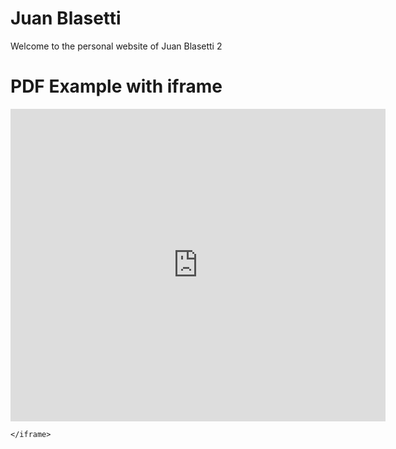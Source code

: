 # Juan Blasetti
Welcome to the personal website of Juan Blasetti 2

<!changes are happening rn html>
<html>
  <head>
    <title>Title of the document</title>
  </head>
  <body>
    <h1>PDF Example with iframe</h1>
  <iframe src="https://docs.google.com/document/d/1OOqYebRbs8a_tKh7k4_R3PX3Wr117Ocm__21vpL4Pck/edit.pdf&embedded=true" style="width:600px; height:500px;" frameborder="0"></iframe>

    </iframe>
  </body>
</html>
